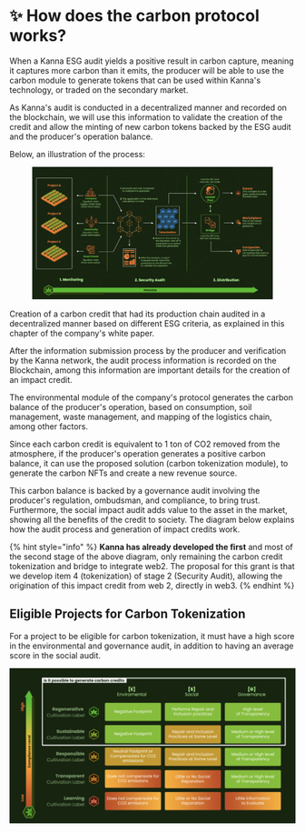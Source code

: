 # ✨ How does the carbon protocol works?

When a Kanna ESG audit yields a positive result in carbon capture, meaning it captures more carbon than it emits, the producer will be able to use the carbon module to generate tokens that can be used within Kanna's technology, or traded on the secondary market.

As Kanna's audit is conducted in a decentralized manner and recorded on the blockchain, we will use this information to validate the creation of the credit and allow the minting of new carbon tokens backed by the ESG audit and the producer's operation balance.

Below, an illustration of the process:

<figure><img src="../.gitbook/assets/Screenshot 2024-04-07 at 11.35.51.png" alt=""><figcaption></figcaption></figure>

Creation of a carbon credit that had its production chain audited in a decentralized manner based on different ESG criteria, as explained in this chapter of the company's white paper.&#x20;

After the information submission process by the producer and verification by the Kanna network, the audit process information is recorded on the Blockchain, among this information are important details for the creation of an impact credit.&#x20;

The environmental module of the company's protocol generates the carbon balance of the producer's operation, based on consumption, soil management, waste management, and mapping of the logistics chain, among other factors.&#x20;

Since each carbon credit is equivalent to 1 ton of CO2 removed from the atmosphere, if the producer's operation generates a positive carbon balance, it can use the proposed solution (carbon tokenization module), to generate the carbon NFTs and create a new revenue source.&#x20;

This carbon balance is backed by a governance audit involving the producer's regulation, ombudsman, and compliance, to bring trust. Furthermore, the social impact audit adds value to the asset in the market, showing all the benefits of the credit to society. The diagram below explains how the audit process and generation of impact credits work.

{% hint style="info" %}
**Kanna has already developed the first** and most of the second stage of the above diagram, only remaining the carbon credit tokenization and bridge to integrate web2. The proposal for this grant is that we develop item 4 (tokenization) of stage 2 (Security Audit), allowing the origination of this impact credit from web 2, directly in web3.
{% endhint %}

## Eligible Projects for Carbon Tokenization

For a project to be eligible for carbon tokenization, it must have a high score in the environmental and governance audit, in addition to having an average score in the social audit.

![](<../.gitbook/assets/Screenshot 2024-04-07 at 11.06.31.png>)
